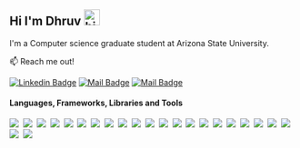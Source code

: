 ## Hi I'm Dhruv <img src="https://user-images.githubusercontent.com/1303154/88677602-1635ba80-d120-11ea-84d8-d263ba5fc3c0.gif" width="28px" alt="hi">

I'm a Computer science graduate student at Arizona State University. 

:mailbox: Reach me out!

[![Linkedin Badge](https://img.shields.io/badge/-Dhruv-0e76a8?style=flat&labelColor=0e76a8&logo=linkedin&logoColor=white)](https://www.linkedin.com/in/dhruvpopat/) [![Mail Badge](https://img.shields.io/badge/-@dhruv_2912-e84393?style=flat&labelColor=e84393&logo=instagram&logoColor=white)](https://www.instagram.com/dhruv_2912/) [![Mail Badge](https://img.shields.io/badge/-dhruvpopat2912-c0392b?style=flat&labelColor=c0392b&logo=gmail&logoColor=white)](mailto:dhruvpopat2912@gmail.com)

#### Languages, Frameworks, Libraries and Tools

<!-- TODO: Make technologies links takes you to repositories -->
<img src="https://img.shields.io/badge/-Python-informational?style=for-the-badge&logo=python&color=4A3677">&nbsp;
<img src="https://img.shields.io/badge/-JavaScript-informational?style=for-the-badge&logo=javascript&color=4A3677">&nbsp;
<img src="https://img.shields.io/badge/React-informational?style=for-the-badge&logo=react&color=4A3677">&nbsp;
<img src="https://img.shields.io/badge/-Node.js-informational?style=for-the-badge&logo=node.js&color=4A3677">&nbsp;
<img src="https://img.shields.io/badge/-Express.js-informational?style=for-the-badge&logo=etsy&color=4A3677">&nbsp;
<img src="https://img.shields.io/badge/MongoDB-informational?style=for-the-badge&logo=mongodb&color=4A3677">&nbsp;
<img src="https://img.shields.io/badge/MySQL-informational?style=for-the-badge&logo=mysql&color=4A3677">&nbsp;
<img src="https://img.shields.io/badge/-Flask-informational?style=for-the-badge&logo=flask&color=4A3677">&nbsp;
<img src="https://img.shields.io/badge/AWS-informational?style=for-the-badge&logo=amazon&color=4A3677">&nbsp;
<img src="https://img.shields.io/badge/-GCP-informational?style=for-the-badge&logo=google&color=4A3677">&nbsp;
<img src="https://img.shields.io/badge/-Firebase-informational?style=for-the-badge&logo=firebase&color=4A3677">&nbsp;
<img src="https://img.shields.io/badge/HTML5-informational?style=for-the-badge&logo=html5&color=4A3677">&nbsp;
<img src="https://img.shields.io/badge/-Bootstrap-informational?style=for-the-badge&logo=bootstrap&color=4A3677">&nbsp;
<img src="https://img.shields.io/badge/-Java-informational?style=for-the-badge&logo=java&color=4A3677">&nbsp;
<img src="https://img.shields.io/badge/-Scala-informational?style=for-the-badge&logo=scala&color=4A3677">&nbsp;
<img src="https://img.shields.io/badge/-Docker-informational?style=for-the-badge&logo=docker&color=4A3677">&nbsp;
<img src="https://img.shields.io/badge/-Kubernetes-informational?style=for-the-badge&logo=kubernetes&color=4A3677">&nbsp;
<img src="https://img.shields.io/badge/Serverless-informational?style=for-the-badge&logo=serverless&color=4A3677">&nbsp;
<img src="https://img.shields.io/badge/PostgreSQL-informational?style=for-the-badge&logo=postgresql&color=4A3677">&nbsp;
<img src="https://img.shields.io/badge/Mongoose-informational?style=for-the-badge&logo=monero&color=4A3677">&nbsp;
<img src="https://img.shields.io/badge/Redux-informational?style=for-the-badge&logo=redux&color=4A3677">&nbsp;
<img src="https://img.shields.io/badge/Git-informational?style=for-the-badge&logo=git&color=4A3677">&nbsp;
<img src="https://img.shields.io/badge/-Android-informational?style=for-the-badge&logo=android&color=4A3677">&nbsp;
<!--<img src="https://img.shields.io/badge/-Tableau-informational?style=for-the-badge&logo=tableau&color=4A3677">&nbsp;-->

<!--
**Dhruv2912/Dhruv2912** is a ✨ _special_ ✨ repository because its `README.md` (this file) appears on your GitHub profile.

Here are some ideas to get you started:

- 🔭 I’m currently working on ...
- 🌱 I’m currently learning ...
- 👯 I’m looking to collaborate on ...
- 🤔 I’m looking for help with ...
- 💬 Ask me about ...
- 📫 How to reach me: ...
- 😄 Pronouns: ...
- ⚡ Fun fact: ...
-->
